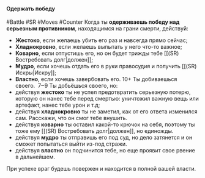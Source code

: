#### **Одержать победу**

#Battle #SR #Moves #Counter 
Когда ты **одерживаешь победу над серьезным противником**, находящимся на грани смерти, действуй:
- **Жестоко**, если желаешь убить его раз и навсегда прямо сейчас;
- **Хладнокровно**, если желаешь выпытать у него что-то важное;
- **Коварно**, если отпустишь его, но он будет трижды тебе [[(SR) Востребовать долг|должен]];
- **Мудро**, если хочешь отдать его в руки правосудия и получить [[(SR) Искры|Искру]];
- **Властно**, если хочешь завербовать его.
10+ Ты добиваешься своего. 
7‒9 Ты добьёшься своего, но:
- действуя **жестоко** ты не успел предотвратить серьезную потерю, которую он нанес тебе перед смертью: уничтожил важную вещь или артефакт, нанес тебе урон и т.д;
- действуя **хладнокровно** ты не заметил, как от его ответа изменился сам. Расскажи, что он смог тебе внушить.
- действуя **коварно** ты оставил какой-то крючок на себя, поэтому ты тоже ему [[(SR) Востребовать долг|должен]], но единожды.
- действуя **мудро** ты отправишь его под суд, но дело затянется и он сможет попытаться выйти из-под стражи.
- действуя **властно** он подчинится тебе, но еще проявит свое рвение в дальнейшем.

При успехе враг будешь повержен и находится в полной вашей власти.